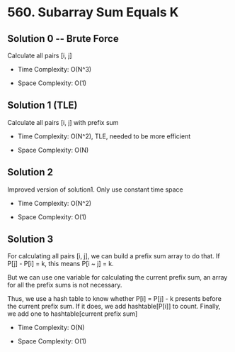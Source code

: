 # 560. Subarray Sum Equals K

## Solution 0 -- Brute Force

Calculate all pairs [i, j]

* Time Complexity: O(N^3)

* Space Complexity: O(1)

## Solution 1 (TLE)

Calculate all pairs [i, j] with prefix sum

* Time Complexity: O(N^2), TLE, needed to be more efficient

* Space Complexity: O(N)

## Solution 2

Improved version of solution1. Only use constant time space

* Time Complexity: O(N^2)

* Space Complexity: O(1)

## Solution 3

For calculating all pairs [i, j], we can build a prefix sum array to do that. If P[j] - P[i] = k, this means P[i ~ j] = k.

But we can use one variable for calculating the current prefix sum, an array for all the prefix sums is not necessary. 

Thus, we use a hash table to know whether P[i] = P[j] - k presents before the current prefix sum. If it does, we add hashtable[P[i]] to count. Finally, we add one to hashtable[current prefix sum] 

* Time Complexity: O(N)

* Space Complexity: O(1)